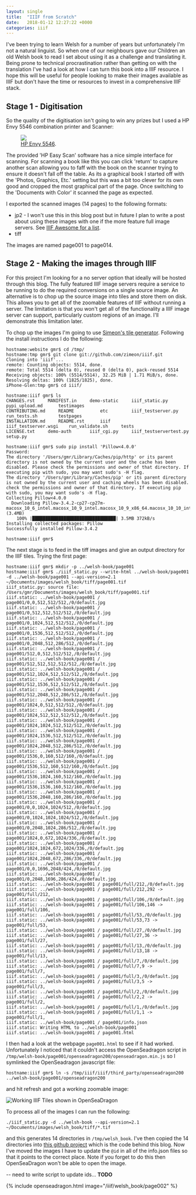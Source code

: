 ```yaml
---
layout: single
title:  "IIIF from Scratch"
date:   2018-01-12 12:27:22 +0000
categories: iiif
---
```


I've been trying to learn Welsh for a number of years but unfortunately I'm not a natural linguist. So when one of our neighbours gave our Children an old Welsh book to read I set about using it as a challenge and translating it. Being prone to technical procrastination rather than getting on with the translation I've had a look at how I can turn this book into a IIIF resource. I hope this will be useful for people looking to make their images available as IIIF but don't have the time or resources to invest in a comprehensive IIIF stack.

## Stage 1 - Digitisation

So the quality of the digitisation isn't going to win any prizes but I used a HP Envy 5546 combination printer and Scanner:

<figure>
	<a href="https://support.hp.com/us-en/product/hp-envy-5540-all-in-one-printer-series/5447939/model/5447940/drivers"><img src="/assets/images/HP-Envy-5546.jpg"></a>
	<figcaption><a href="https://support.hp.com/us-en/product/hp-envy-5540-all-in-one-printer-series/5447939/model/5447940/drivers" title="HP Envy 5546">HP Envy 5546</a>.</figcaption>
</figure>


The provided 'HP Easy Scan' software has a nice simple interface for scanning. For scanning a book like this you can click 'return' to capture another scan allowing you to faff with the book on the scanner trying to ensure it doesn't fall off the table. As its a graphical book I started off with the 'Photos, Graphics, Etc.' setting but this was a bit too clever for its own good and cropped the most graphical part of the page. Once switching to the 'Documents with Color' it scanned the page as expected.

I exported the scanned images (14 pages) to the following formats:

 * jp2 - I won't use this in this blog post but in future I plan to write a post about using these images with one if the more feature full image servers. See [IIIF Awesome for a list][awesome-image].
 * tiff

The images are named page001 to page014.

## Stage 2 - Making the images through IIIF

For this project I'm looking for a no server option that ideally will be hosted through this blog. The fully featured IIIF image servers require a service to be running to do the required conversions on a single source image. An alternative is to chop up the source image into tiles and store them on disk. This allows you to get all of the zoomable features of IIIF without running a server. The limitation is that you won't get all of the functionality a IIIF image server can support, particularly custom regions of an image. I'll demonstrate this limitation later.

To chop up the images I'm going to use [Simeon's tile generator][static-tiles]. Following the install instructions I do the following:

```
hostname:website gmr$ cd /tmp/
hostname:tmp gmr$ git clone git://github.com/zimeon/iiif.git
Cloning into 'iiif'...
remote: Counting objects: 5514, done.
remote: Total 5514 (delta 0), reused 0 (delta 0), pack-reused 5514
Receiving objects: 100% (5514/5514), 32.25 MiB | 1.71 MiB/s, done.
Resolving deltas: 100% (1825/1825), done.
iPhone-Glen:tmp gmr$ cd iiif/

hostname:iiif gmr$ ls
CHANGES.rst		MANIFEST.in		demo-static		iiif_static.py		pypi_upload.md		testimages
CONTRIBUTING.md		README			etc			iiif_testserver.py	run_tests.sh		testpages
INSTALLATION.md		README.rst		iiif			iiif_testserver.wsgi	run_validate.sh		tests
LICENSE.txt		demo-auth		iiif_cgi.py		iiif_testservertest.py	setup.py

hostname:iiif gmr$ sudo pip install 'Pillow<4.0.0'
Password:
The directory '/Users/gmr/Library/Caches/pip/http' or its parent directory is not owned by the current user and the cache has been disabled. Please check the permissions and owner of that directory. If executing pip with sudo, you may want sudo's -H flag.
The directory '/Users/gmr/Library/Caches/pip' or its parent directory is not owned by the current user and caching wheels has been disabled. check the permissions and owner of that directory. If executing pip with sudo, you may want sudo's -H flag.
Collecting Pillow<4.0.0
  Downloading Pillow-3.4.2-cp27-cp27m-macosx_10_6_intel.macosx_10_9_intel.macosx_10_9_x86_64.macosx_10_10_intel.macosx_10_10_x86_64.whl (3.4MB)
    100% |████████████████████████████████| 3.5MB 372kB/s
Installing collected packages: Pillow
Successfully installed Pillow-3.4.2

hostname:iiif gmr$
```

The next stage is to feed in the tiff images and give an output directory for the IIIF tiles. Trying the first page:

```
hostname:iiif gmr$ mkdir -p ../welsh-book/page001
hostname:iiif gmr$ ./iiif_static.py --write-html ../welsh-book/page001 -d ../welsh-book/page001 --api-version=2.1 ~/Documents/images/welsh_book/tiff/page001.tif
iiif_static.py: source file: /Users/gmr/Documents/images/welsh_book/tiff/page001.tif
iiif.static: ../welsh-book/page001 / page001/0,0,512,512/512,/0/default.jpg
iiif.static: ../welsh-book/page001 / page001/0,512,512,512/512,/0/default.jpg
iiif.static: ../welsh-book/page001 / page001/0,1024,512,512/512,/0/default.jpg
iiif.static: ../welsh-book/page001 / page001/0,1536,512,512/512,/0/default.jpg
iiif.static: ../welsh-book/page001 / page001/0,2048,512,286/512,/0/default.jpg
iiif.static: ../welsh-book/page001 / page001/512,0,512,512/512,/0/default.jpg
iiif.static: ../welsh-book/page001 / page001/512,512,512,512/512,/0/default.jpg
iiif.static: ../welsh-book/page001 / page001/512,1024,512,512/512,/0/default.jpg
iiif.static: ../welsh-book/page001 / page001/512,1536,512,512/512,/0/default.jpg
iiif.static: ../welsh-book/page001 / page001/512,2048,512,286/512,/0/default.jpg
iiif.static: ../welsh-book/page001 / page001/1024,0,512,512/512,/0/default.jpg
iiif.static: ../welsh-book/page001 / page001/1024,512,512,512/512,/0/default.jpg
iiif.static: ../welsh-book/page001 / page001/1024,1024,512,512/512,/0/default.jpg
iiif.static: ../welsh-book/page001 / page001/1024,1536,512,512/512,/0/default.jpg
iiif.static: ../welsh-book/page001 / page001/1024,2048,512,286/512,/0/default.jpg
iiif.static: ../welsh-book/page001 / page001/1536,0,160,512/160,/0/default.jpg
iiif.static: ../welsh-book/page001 / page001/1536,512,160,512/160,/0/default.jpg
iiif.static: ../welsh-book/page001 / page001/1536,1024,160,512/160,/0/default.jpg
iiif.static: ../welsh-book/page001 / page001/1536,1536,160,512/160,/0/default.jpg
iiif.static: ../welsh-book/page001 / page001/1536,2048,160,286/160,/0/default.jpg
iiif.static: ../welsh-book/page001 / page001/0,0,1024,1024/512,/0/default.jpg
iiif.static: ../welsh-book/page001 / page001/0,1024,1024,1024/512,/0/default.jpg
iiif.static: ../welsh-book/page001 / page001/0,2048,1024,286/512,/0/default.jpg
iiif.static: ../welsh-book/page001 / page001/1024,0,672,1024/336,/0/default.jpg
iiif.static: ../welsh-book/page001 / page001/1024,1024,672,1024/336,/0/default.jpg
iiif.static: ../welsh-book/page001 / page001/1024,2048,672,286/336,/0/default.jpg
iiif.static: ../welsh-book/page001 / page001/0,0,1696,2048/424,/0/default.jpg
iiif.static: ../welsh-book/page001 / page001/0,2048,1696,286/424,/0/default.jpg
iiif.static: ../welsh-book/page001 / page001/full/212,/0/default.jpg
iiif.static: ../welsh-book/page001 / page001/full/212,292 -> page001/full/212,
iiif.static: ../welsh-book/page001 / page001/full/106,/0/default.jpg
iiif.static: ../welsh-book/page001 / page001/full/106,146 -> page001/full/106,
iiif.static: ../welsh-book/page001 / page001/full/53,/0/default.jpg
iiif.static: ../welsh-book/page001 / page001/full/53,73 -> page001/full/53,
iiif.static: ../welsh-book/page001 / page001/full/27,/0/default.jpg
iiif.static: ../welsh-book/page001 / page001/full/27,36 -> page001/full/27,
iiif.static: ../welsh-book/page001 / page001/full/13,/0/default.jpg
iiif.static: ../welsh-book/page001 / page001/full/13,18 -> page001/full/13,
iiif.static: ../welsh-book/page001 / page001/full/7,/0/default.jpg
iiif.static: ../welsh-book/page001 / page001/full/7,9 -> page001/full/7,
iiif.static: ../welsh-book/page001 / page001/full/3,/0/default.jpg
iiif.static: ../welsh-book/page001 / page001/full/3,5 -> page001/full/3,
iiif.static: ../welsh-book/page001 / page001/full/2,/0/default.jpg
iiif.static: ../welsh-book/page001 / page001/full/2,2 -> page001/full/2,
iiif.static: ../welsh-book/page001 / page001/full/1,/0/default.jpg
iiif.static: ../welsh-book/page001 / page001/full/1,1 -> page001/full/1,
iiif.static: ../welsh-book/page001 / page001/info.json
iiif.static: Writing HTML to ../welsh-book/page001
iiif.static: ../welsh-book/page001 / page001.html
```

I then had a look at the webpage `page001.html` to see if it had worked. Unfortunately I noticed that it couldn't access the OpenSeadragon script in `/tmp/welsh-book/page001/openseadragon200/openseadragon.min.js` so I symlinked the OpenSeadragon javascript file:

```
hostname:iiif gmr$ ln -s /tmp/iiif/iiif/third_party/openseadragon200 ../welsh-book/page001/openseadragon200
```

and hit refresh and got a working zoomable image:

![Working IIIF Tiles shown in OpenSeaDragon](/assets/images/iiif-tiles-page001.png)

To process all of the images I can run the following:

```
./iiif_static.py -d ../welsh-book --api-version=2.1 ~/Documents/images/welsh_book/tiff/*.tif
```

and this generates 14 directories in `/tmp/welsh_book`. I've then copied the 14 directories into [this github project][iiif-welshbook] which is the code behind this blog. Now I've moved the images I have to update the `@id` in all of the info.json files so that it points to the correct place. Note if you forget to do this then OpenSeaDragon won't be able to open the image.

-- need to write script to update ids... **TODO**

{% include openseadragon.html image="/iiif/welsh_book/page002" %}


[awesome-image]: https://github.com/IIIF/awesome-iiif#image-servers
[static-tiles]: https://github.com/zimeon/iiif/tree/master/demo-static
[iiif-welshbook]: https://github.com/glenrobson/glenrobson.github.io/tree/serverless_iiif/iiif/welsh_book

